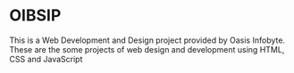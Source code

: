 # OIBSIP
This is a Web Development and Design project provided by Oasis Infobyte. These are the some projects of web design and development using HTML, CSS and JavaScript
